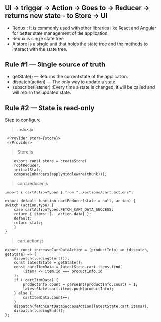 ## UI -> trigger -> Action -> Goes to -> Reducer -> returns new state - to Store -> UI

- Redux : It is commonly used with other libraries like React and Angular for better state management of the application.
- Redux is single state tree
- A store is a single unit that holds the state tree and the methods to interact with the state tree.

## Rule #1 — Single source of truth

- getState() — Returns the current state of the application.
- dispatch(action) — The only way to update a state.
- subscribe(listener) :Every time a state is changed, it will be called and will return the updated state.

## Rule #2 — State is read-only

Step to configure

> index.js

```
 <Provider store={store}>
 </Provider>
```

> Store.js

```
    export const store = createStore(
    rootReducer,
    initialState,
    composeEnhancers(applyMiddleware(thunk)));
```

> card.reducer.js

```
import { cartActionTypes } from "../actions/cart.actions";

export default function cartReducer(state = null, action) {
switch (action.type) {
    case cartActionTypes.FETCH_CART_DATA_SUCCESS:
    return { items: [...action.data] };
    default:
    return state;
    }
}
```

> cart.action.js

```
export const increaseCartDataAction = (productInfo) => (dispatch, getState) => {
    dispatch(loadingStart());
    const latestState = getState();
    const cartItemData = latestState.cart.items.find(
        (item) => item.id === productInfo.id
    );
    if (!cartItemData) {
        productInfo.count = parseInt(productInfo.count) + 1;
        latestState.cart.items.push(productInfo);
    } else {
        cartItemData.count++;
    }
    dispatch(fetchCartDataSuccessAction(latestState.cart.items));
    dispatch(loadingEnd());
};
```
